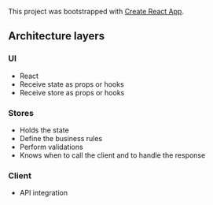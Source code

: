 This project was bootstrapped with [Create React App](https://github.com/facebook/create-react-app).

## Architecture layers

### UI

- React
- Receive state as props or hooks
- Receive store as props or hooks

### Stores

- Holds the state
- Define the business rules
- Perform validations
- Knows when to call the client and to handle the response

### Client

- API integration
